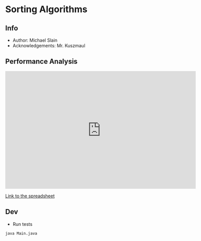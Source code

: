 # Sorting Algorithms

## Info

-   Author: Michael Slain
-   Acknowledgements: Mr. Kuszmaul

## Performance Analysis

<iframe width="600" height="371" seamless frameborder="0" scrolling="no" src="https://docs.google.com/spreadsheets/d/e/2PACX-1vTB_rpgvfq-9K7fOqVqI9BzphyCGUdiaDHHtOY5nbCW_X2Z5U3nOiWZJ-5Q3vYQAYbr1KnuW9rJPj8Z/pubchart?oid=1880387229&amp;format=image"></iframe>

[Link to the spreadsheet](https://docs.google.com/spreadsheets/d/1LKvh6UTcDBdpq-P6RoWWKMJjreA49grHz2u9ZtZFe5Y/edit?usp=sharing)

## Dev

-   Run tests

```zsh
java Main.java
```
